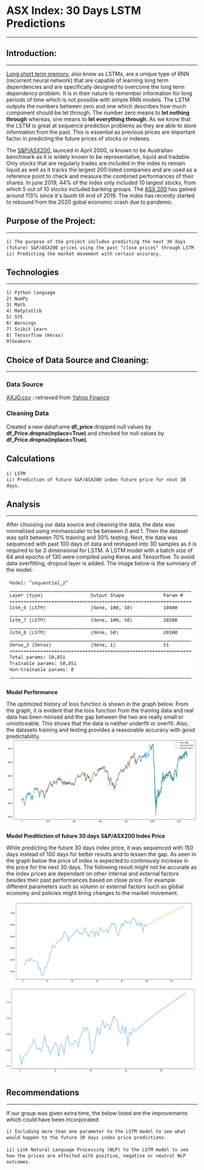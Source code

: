 # **ASX Index: 30 Days LSTM Predictions**

---

## **Introduction:**

---

[Long short term memory](https://medium.com/x8-the-ai-community/a-7-minute-introduction-to-lstm-5e1480e6f52a), also know as LSTMs, are a unique type of RNN (recurrent neural network) that are capable of learning long term dependencies and are specifically designed to overcome the long term dependency problem. It is in their nature to remember information for long periods of time which is not possible with simple RNN models. The LSTM outputs the numbers between zero and one which describes how much component should be let through. The number zero means to **let nothing through** whereas, one means to **let everything through**. As we know that the LSTM is great at sequence prediction problems as they are able to store information from the past. This is essential as previous prices are important factor in predicting the future prices of stocks or indexes. 

The [S&P/ASX200](https://www.commbank.com.au/articles/investing/things-to-know-about-the-asx-200.html), launced in April 2000, is known to be Australian benchmark as it is widely known to be representative, liquid and tradable. Only stocks that are regularly trades are included in the index to remain liquid as well as it tracks the largest 200 listed companies and are used as a reference point to check and measure the combined performances of their shares. In june 2019, 44% of the index only included 10 largest stocks, from which 5 out of 10 stocks included banking groups. The [ASX 200](https://capital.com/asx-200-forecast-and-trend) has gained around 113% since it's launh till end of 2019. The index has recently started to rebound from the 2020 gobal economic crash due to pandemic.

## **Purpose of the Project:** 

---

    i) The purpose of the project includes predicting the next 30 days (future) S&P/ASX200 prices using the past "close prices" through LSTM 
    ii) Predicting the market movement with certain accuracy.
    
## **Technologies**

---

    1) Python language
    2) NumPy
    3) Math
    4) Matplotlib
    5) SYS
    6) Warnings
    7) Scikit Learn
    8) Tensorflow (Keras)
    9)Seaborn
    
  
## **Choice of Data Source and Cleaning:**

---

### **Data Source**

[AXJO.csv](AXJO.csv) : retrieved from [Yahoo Finance](https://au.finance.yahoo.com/quote/%5EAXJO/history?p=%5EAXJO)

### **Cleaning Data**

Created a new dataframe **df_price** dropped null values by **df_Price.dropna(inplace=True)** and checked for null values by **df_Price.dropna(inplace=True)**. 

## Calculations
  
    i) LSTM 
    ii) Prediction of future S&P/ASX200 index future price for next 30 days.
    
## **Analysis**

---

After choosing our data source and cleaning the data, the data was normalized using minmaxscaler to be between 0 and 1. Then the dataset was split between 70% training and 30% testing. Next, the data was sequenced with past 100 days of data and reshaped into 3D samples as it is required to be 3 dimensional for LSTM. A LSTM model with a batch size of 64 and epochs of 130 were compiled using Keras and Tensorflow. To avoid data overfitting, dropout layer is added. The image below is the summary of the model:

 ![](images/1.PNG)

**Model Performance**

The optimized history of loss function is shown in the graph below. From the graph, it is evident that the loss function from the training data and real data has been minised and the gap between the two are really small or unnoticeable. This shows that the data is neither underfit or overfit. Also, the datasets training and testing provides a reasonable accuracy with good predictability. 
![](images/2.PNG)

**Model Preditiction of future 30 days S&P/ASX200 Index Price**

While predicting the future 30 days index price, it was sequenced with 150 days instead of 100 days for better results and to lessen the gap. As seen in the graph below the price of index is expected to continously increase in the price for the next 30 days. The following result might not be accurate as the index prices are dependant on other internal and external factors besides their past performances based on close price. For example different parameters such as volumn or external factors such as global economy and policies might bring changes to the market movement. 

![](images/3.PNG) ![](images/4.PNG)

## **Recommendations**

---

If our group was given extra time, the below listed are the improvements which could have been incorporated:

    i) Including more than one parameter to the LSTM model to see what would happen to the future 30 days index price predictions.
    
    ii) Link Natural Language Processing (NLP) to the LSTM model to see how the prices are affected with positive, negative or neutral NLP outcomes.
